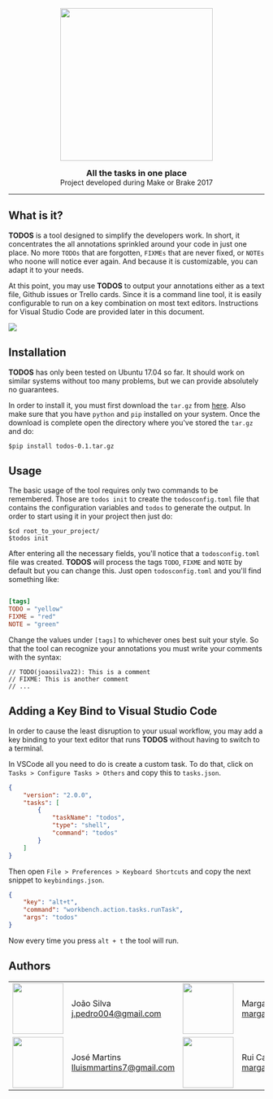 <p align="center">
  <img src="https://github.com/portosummerofcode/break/blob/master/logo.png" width="300">
</p>

<h3 align="center" style="margin: 0 auto">All the tasks in one place<!-- Serve Confidently --></h3>
<p align="center" style="margin: 0 auto">Project developed during Make or Brake 2017</p>

---

## What is it?
**TODOS** is a tool designed to simplify the developers work. In short, it concentrates the all annotations sprinkled around your code in just one place. No more `TODOs` that are forgotten, `FIXMEs` that are never fixed, or `NOTEs` who noone will notice ever again. And because it is customizable, you can adapt it to your needs.

At this point, you may use **TODOS** to output your annotations either as a text file, Github issues or Trello cards. Since it is a command line tool, it is easily configurable to run on a key combination on most text editors. Instructions for Visual Studio Code are provided later in this document.

![](https://github.com/portosummerofcode/break/blob/4b7b51be8eaf21c79aede0f1a902e1e8c015fa91/example.png?raw=true)

## Installation

**TODOS** has only been tested on Ubuntu 17.04 so far. It should work on similar systems without too many problems, but we can provide absolutely no guarantees.

In order to install it, you must first download the `tar.gz` from [here](https://github.com/portosummerofcode/break/raw/master/dist/todos-0.1.tar.gz). Also make sure that you have `python` and `pip` installed on your system. Once the download is complete open the directory where you've stored the `tar.gz` and do:

```
$pip install todos-0.1.tar.gz
```

## Usage

The basic usage of the tool requires only two commands to be remembered. Those are `todos init` to create the `todosconfig.toml` file that contains the configuration variables and `todos` to generate the output. In order to start using it in your project then just do:

```
$cd root_to_your_project/
$todos init
```

After entering all the necessary fields, you'll notice that a `todosconfig.toml` file was created. **TODOS** will process the tags `TODO`, `FIXME` and `NOTE` by default but you can change this. Just open `todosconfig.toml` and you'll find something like:

``` toml

[tags]
TODO = "yellow"
FIXME = "red"
NOTE = "green"

```

Change the values under `[tags]` to whichever ones best suit your style. So that the tool can recognize your annotations you must write your comments with the syntax:

```
// TODO(joaosilva22): This is a comment
// FIXME: This is another comment
// ...
```

## Adding a Key Bind to Visual Studio Code

In order to cause the least disruption to your usual workflow, you may add a key binding to your text editor that runs **TODOS** without having to switch to a terminal.

In VSCode all you need to do is create a custom task. To do that, click on `Tasks > Configure Tasks > Others` and copy this to `tasks.json`.

``` json
{
    "version": "2.0.0",
    "tasks": [
        {
            "taskName": "todos",
            "type": "shell",
            "command": "todos"
        }
    ]
}
```

Then open `File > Preferences > Keyboard Shortcuts` and copy the next snippet to `keybindings.json`.

``` json
{
    "key": "alt+t",
    "command": "workbench.action.tasks.runTask",
    "args": "todos"
}
```

Now every time you press `alt + t` the tool will run.

## Authors

<table rules=none>
  <tr>
    <td>
      <img src="https://avatars1.githubusercontent.com/u/15276733?v=4&s=400" width="100">
    </td>
    <td>
      João Silva<br />
      <a href="mailto:kontakt@wojtekmaj.pl">j.pedro004@gmail.com</a><br />
    </td>
    <td>
      <img src="https://avatars0.githubusercontent.com/u/17434192?v=4&s=400" width="100">
    </td>
    <td>
      Margarida Viterbo<br />
      <a href="mailto:kontakt@wojtekmaj.pl">margaridaviterbo@hotmail.com</a><br />
    </td>
  </tr>
  <tr>
    <td>
      <img src="https://avatars3.githubusercontent.com/u/12536106?v=4&s=400" width="100">
    </td>
    <td>
      José Martins<br />
      <a href="mailto:kontakt@wojtekmaj.pl">lluismmartins7@gmail.com</a><br />
    </td>
    <td>
      <img src="https://avatars0.githubusercontent.com/u/17434192?v=4&s=400" width="100">
    </td>
    <td>
      Rui Carvalho<br />
      <a href="mailto:kontakt@wojtekmaj.pl">margaridaviterbo@hotmail.com</a><br />
    </td>
  </tr>
</table>


 
